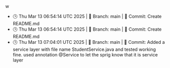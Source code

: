 w
- 🕒 Thu Mar 13 06:54:14 UTC 2025 | 🌿 Branch: main | 📝 Commit: Create README.md
- 🕒 Thu Mar 13 06:54:14 UTC 2025 | 🌿 Branch: main | 📝 Commit: Create README.md
- 🕒 Thu Mar 13 07:04:01 UTC 2025 | 🌿 Branch: main | 📝 Commit: Added a service layer with file name StudentService.java and tested working fine. used annotation @Service to let the sprig know that it is service layer
